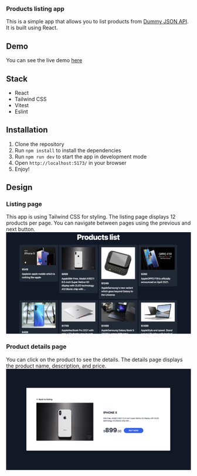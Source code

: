 ### Products listing app

This is a simple app that allows you to list products from [Dummy JSON API](https://dummyjson.com/docs/products). It is built using React. 

## Demo
You can see the live demo [here](https://react-simple-products-app.vercel.app/)

## Stack
- React
- Tailwind CSS
- Vitest
- Eslint

## Installation
1. Clone the repository
2. Run `npm install` to install the dependencies
3. Run `npm run dev` to start the app in development mode
4. Open `http://localhost:5173/` in your browser
5. Enjoy!

## Design

### Listing page
This app is using Tailwind CSS for styling. The listing page displays 12 products per page. You can navigate between pages using the previous and next button.
![alt text](https://github.com/Mateuszpietrusinski/react-simple-products-app/blob/main/src/assets/list_view.png)

### Product details page
You can click on the product to see the details. The details page displays the product name, description, and price.
![alt text](https://github.com/Mateuszpietrusinski/react-simple-products-app/blob/main/src/assets/details_view.png)